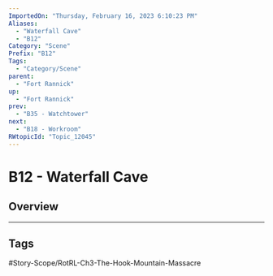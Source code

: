 ```yaml
---
ImportedOn: "Thursday, February 16, 2023 6:10:23 PM"
Aliases:
  - "Waterfall Cave"
  - "B12"
Category: "Scene"
Prefix: "B12"
Tags:
  - "Category/Scene"
parent:
  - "Fort Rannick"
up:
  - "Fort Rannick"
prev:
  - "B35 - Watchtower"
next:
  - "B18 - Workroom"
RWtopicId: "Topic_12045"
---
```

# B12 - Waterfall Cave
## Overview

---
## Tags
#Story-Scope/RotRL-Ch3-The-Hook-Mountain-Massacre


